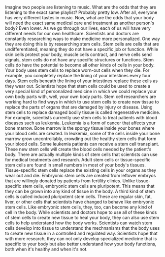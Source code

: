
Imagine two people are listening to music.
What are the odds
that they are listening
to the exact same playlist?
Probably pretty low.
After all, everyone has very different tastes in music.
Now, what are the odds
that your body will need
the exact same medical care and treatment
as another person&#39;s body?
Even lower.
As we go through our lives,
each of us will have very different needs
for our own healthcare.
Scientists and doctors are constantly researching ways
to make medicine more personalized.
One way they are doing this
is by researching stem cells.
Stem cells are cells that are undifferentiated,
meaning they do not have a specific job or function.
While skin cells protect your body,
muscle cells contract,
and nerve cells send signals,
stem cells do not have any specific structures or functions.
Stem cells do have the potential
to become all other kinds of cells in your body.
Your body uses stem cells
to replace worn-out cells when they die.
For example, you completely replace
the lining of your intestines every four days.
Stem cells beneath the lining of your intestines
replace these cells as they wear out.
Scientists hope that stem cells could be used
to create a very special kind of personalized medicine
in which we could replace your own body parts with,
well, your own body parts.
Stem cell researchers are working hard
to find ways in which to use stem cells
to create new tissue
to replace the parts of organs
that are damaged by injury or disease.
Using stem cells to replace damaged bodily tissue
is called regenerative medicine.
For example, scientists currently use stem cells
to treat patients with blood diseases
such as leukemia.
Leukemia is a form of cancer
that affects your bone marrow.
Bone marrow is the spongy tissue inside your bones
where your blood cells are created.
In leukemia, some of the cells inside your bone marrow
grow uncontrollably, crowding out the healthy stem cells
that form your blood cells.
Some leukemia patients can receive
a stem cell transplant.
These new stem cells will create
the blood cells needed by the patient&#39;s body.
There are actually multiple kinds
of stem cells that scientists can use
for medical treatments and research.
Adult stem cells or tissue-specific stem cells
are found in small numbers
in most of your body&#39;s tissues.
Tissue-specific stem cells replace
the existing cells in your organs
as they wear out and die.
Embryonic stem cells are created
from leftover embryos that are willingly donated
by patients from fertility clinics.
Unlike tissue-specific stem cells,
embryonic stem cells are pluripotent.
This means that they can be grown
into any kind of tissue in the body.
A third kind of stem cells
is called induced pluripotent stem cells.
These are regular skin, fat, liver, or other cells
that scientists have changed
to behave like embryonic stem cells.
Like embryonic stem cells,
they, too, can become any kind of cell in the body.
While scientists and doctors hope to use
all of these kinds of stem cells
to create new tissue to heal your body,
they can also use stem cells
to help understand how the body works.
Scientists can watch stem cells develop
into tissue to understand the mechnanisms
that the body uses to create new tissue
in a controlled and regulated way.
Scientists hope that with more research,
they can not only develop specialized medicine
that is specific to your body
but also better understand
how your body functions,
both when it&#39;s healthy
and when it&#39;s not.
